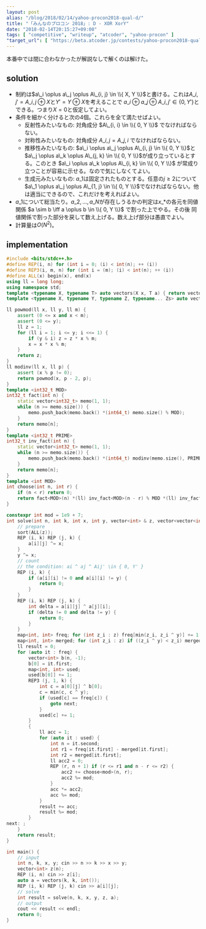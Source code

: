 ```yaml
---
layout: post
alias: "/blog/2018/02/14/yahoo-procon2018-qual-d/"
title: "「みんなのプロコン 2018」: D - XOR XorY"
date: "2018-02-14T20:15:27+09:00"
tags: [ "competitive", "writeup", "atcoder", "yahoo-procon" ]
"target_url": [ "https://beta.atcoder.jp/contests/yahoo-procon2018-qual/tasks/yahoo_procon2018_qual_d" ]
---
```


本番中では間に合わなかったが解説なしで解くのは解けた。

## solution

-   制約は$a\_i \oplus a\_j \oplus A\_{i, j} \in \\{ X, Y \\}$と書ける。これは$A\_{i, j}' = A\_{i, j} \oplus X$と$Y' = Y \oplus X$を考えることで $a\_i \oplus a\_j \oplus A\_{i, j}' \in \{ 0, Y' \}$とできる。つまり$X = 0$と仮定してよい。
-   条件を細かく分けると次の$4$個。これらを全て満たせばよい。
    -   反射性みたいなもの: 対角成分 $A\_{i, i} \in \\{ 0, Y \\}$ でなければならない。
    -   対称性みたいなもの: 対角成分 $A\_{i, j} = A\_{j, i}$ でなければならない。
    -   推移性みたいなもの: $a\_i \oplus a\_j \oplus A\_{i, j} \in \\{ 0, Y \\}$と$a\_j \oplus a\_k \oplus A\_{j, k} \in \\{ 0, Y \\}$が成り立っているとする。このとき $a\_i \oplus a\_k \oplus A\_{i, k} \in \\{ 0, Y \\}$ が常成り立つことが容易に示せる。なので気にしなくてよい。
    -   生成元みたいなもの: $a\_1$は固定されたものとする。任意の$j \ge 2$について$a\_1 \oplus a\_j \oplus A\_{1, j} \in \\{ 0, Y \\}$でなければならない。他は適当にできるので、これだけを考えればよい。
-   $a\_1$について総当たり。$a\_2, \dots, a\_N$が存在しうるかの判定は$x\_\ast$の各元を同値関係 $a \sim b \iff a \oplus b \in \\{ 0, Y \\}$ で割った上でやる。その後 同値関係で割った部分を戻して数え上げる。数え上げ部分は愚直でよい。
-   計算量は$O(N^2)$。



## implementation

``` c++
#include <bits/stdc++.h>
#define REP(i, n) for (int i = 0; (i) < int(n); ++ (i))
#define REP3(i, m, n) for (int i = (m); (i) < int(n); ++ (i))
#define ALL(x) begin(x), end(x)
using ll = long long;
using namespace std;
template <typename X, typename T> auto vectors(X x, T a) { return vector<T>(x, a); }
template <typename X, typename Y, typename Z, typename... Zs> auto vectors(X x, Y y, Z z, Zs... zs) { auto cont = vectors(y, z, zs...); return vector<decltype(cont)>(x, cont); }

ll powmod(ll x, ll y, ll m) {
    assert (0 <= x and x < m);
    assert (0 <= y);
    ll z = 1;
    for (ll i = 1; i <= y; i <<= 1) {
        if (y & i) z = z * x % m;
        x = x * x % m;
    }
    return z;
}
ll modinv(ll x, ll p) {
    assert (x % p != 0);
    return powmod(x, p - 2, p);
}
template <int32_t MOD>
int32_t fact(int n) {
    static vector<int32_t> memo(1, 1);
    while (n >= memo.size()) {
        memo.push_back(memo.back() *(int64_t) memo.size() % MOD);
    }
    return memo[n];
}
template <int32_t PRIME>
int32_t inv_fact(int n) {
    static vector<int32_t> memo(1, 1);
    while (n >= memo.size()) {
        memo.push_back(memo.back() *(int64_t) modinv(memo.size(), PRIME) % PRIME);
    }
    return memo[n];
}
template <int MOD>
int choose(int n, int r) {
    if (n < r) return 0;
    return fact<MOD>(n) *(ll) inv_fact<MOD>(n - r) % MOD *(ll) inv_fact<MOD>(r) % MOD;
}

constexpr int mod = 1e9 + 7;
int solve(int n, int k, int x, int y, vector<int> & z, vector<vector<int> > & a) {
    // prepare
    sort(ALL(z));
    REP (i, k) REP (j, k) {
        a[i][j] ^= x;
    }
    y ^= x;
    // count
    // the condition: ai ^ aj ^ Aij' \in { 0, Y' }
    REP (i, k) {
        if (a[i][i] != 0 and a[i][i] != y) {
            return 0;
        }
    }
    REP (i, k) REP (j, k) {
        int delta = a[i][j] ^ a[j][i];
        if (delta != 0 and delta != y) {
            return 0;
        }
    }
    map<int, int> freq; for (int z_i : z) freq[min(z_i, z_i ^ y)] += 1;
    map<int, int> merged; for (int z_i : z) if ((z_i ^ y) < z_i) merged[z_i ^ y] += 1;
    ll result = 0;
    for (auto it : freq) {
        vector<int> b(n, -1);
        b[0] = it.first;
        map<int, int> used;
        used[b[0]] += 1;
        REP3 (j, 1, k) {
            int c = a[0][j] ^ b[0];
            c = min(c, c ^ y);
            if (used[c] == freq[c]) {
                goto next;
            }
            used[c] += 1;
        }
        {
            ll acc = 1;
            for (auto it : used) {
                int n = it.second;
                int r1 = freq[it.first] - merged[it.first];
                int r2 = merged[it.first];
                ll acc2 = 0;
                REP (r, n + 1) if (r <= r1 and n - r <= r2) {
                    acc2 += choose<mod>(n, r);
                    acc2 %= mod;
                }
                acc *= acc2;
                acc %= mod;
            }
            result += acc;
            result %= mod;
        }
next: ;
    }
    return result;
}

int main() {
    // input
    int n, k, x, y; cin >> n >> k >> x >> y;
    vector<int> z(n);
    REP (i, n) cin >> z[i];
    auto a = vectors(k, k, int());
    REP (i, k) REP (j, k) cin >> a[i][j];
    // solve
    int result = solve(n, k, x, y, z, a);
    // output
    cout << result << endl;
    return 0;
}
```
